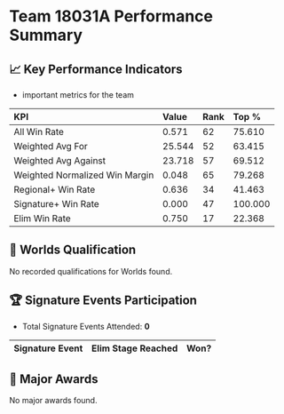 # Team 18031A Performance Summary

## 📈 Key Performance Indicators
- important metrics for the team

| KPI | Value | Rank | Top % |
|:---|:-----|:----|:-----|
| All Win Rate | 0.571 | 62 | 75.610 |
| Weighted Avg For | 25.544 | 52 | 63.415 |
| Weighted Avg Against | 23.718 | 57 | 69.512 |
| Weighted Normalized Win Margin | 0.048 | 65 | 79.268 |
| Regional+ Win Rate | 0.636 | 34 | 41.463 |
| Signature+ Win Rate | 0.000 | 47 | 100.000 |
| Elim Win Rate | 0.750 | 17 | 22.368 |


## 🎯 Worlds Qualification
No recorded qualifications for Worlds found.

## 🏆 Signature Events Participation
- Total Signature Events Attended: **0**

| Signature Event | Elim Stage Reached | Won? |
|:----------------|:-------------------|:----|


## 🥇 Major Awards
No major awards found.
